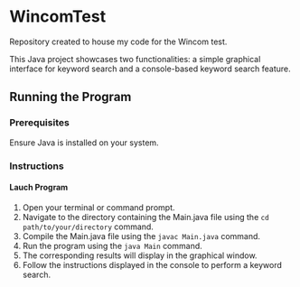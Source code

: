 # WincomTest
Repository created to house my code for the Wincom test.

This Java project showcases two functionalities: a simple graphical interface for keyword search and a console-based keyword search feature.

## Running the Program

### Prerequisites

Ensure Java is installed on your system.

### Instructions

#### Lauch Program

1. Open your terminal or command prompt.
2. Navigate to the directory containing the Main.java file using the `cd path/to/your/directory` command.
3. Compile the Main.java file using the `javac Main.java` command.
4. Run the program using the `java Main` command.
5. The corresponding results will display in the graphical window.
6. Follow the instructions displayed in the console to perform a keyword search.
